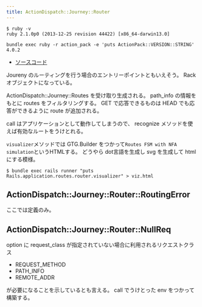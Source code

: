 ```yaml
---
title: ActionDispatch::Journey::Router
---
```


```
$ ruby -v
ruby 2.1.0p0 (2013-12-25 revision 44422) [x86_64-darwin13.0]
```

```
bundle exec ruby -r action_pack -e 'puts ActionPack::VERSION::STRING'
4.0.2
```

* [ソースコード](https://github.com/rails/rails/blob/v4.0.2/actionpack/lib/action_dispatch/journey/router.rb)

Joureny のルーティングを行う場合のエントリーポイントともいえそう。
Rackオブジェクトになっている。

ActionDispatch::Journey::Routes を受け取り生成される。
path_info の情報をもとに routes をフィルタリングする。
GET で応答できるものは HEAD でも応答ができるように route が追加される。

call はアプリケーションとして動作してしまうので、 recognize メソッドを使えば有効なルートをうけとれる。

`visualizer`メソッドでは GTG.Builder をつかって`Routes FSM with NFA simulation`というHTMLする。
どうやら dot言語を生成し svg を生成して html にする模様。

```
$ bundle exec rails runner "puts Rails.application.routes.router.visualizer" > viz.html
```

ActionDispatch::Journey::Router::RoutingError
--------------------------------------------------------------------------------

ここでは定義のみ。

ActionDispatch::Journey::Router::NullReq
--------------------------------------------------------------------------------

option に request_class が指定されていない場合に利用されるリクエストクラス
* REQUEST_METHOD
* PATH_INFO
* REMOTE_ADDR

が必要になることを示しているとも言える。
call でうけとった env をつかって構築する。
